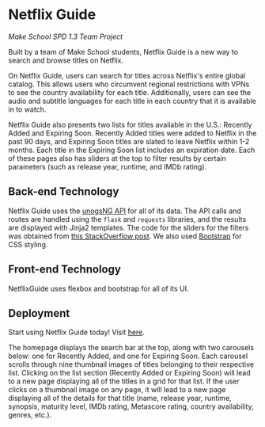 # Netflix Guide
<i>Make School SPD 1.3 Team Project</i>

Built by a team of Make School students, Netflix Guide is a new way to search and browse titles on Netflix. 

On Netflix Guide, users can search for titles across Netflix's entire global catalog. This allows users who circumvent regional restrictions with VPNs to see the country availability for each title. Additionally, users can see the audio and subtitle languages for each title in each country that it is available in to watch. 

Netflix Guide also presents two lists for titles available in the U.S.: Recently Added and Expiring Soon. Recently Added titles were added to Netflix in the past 90 days, and Expiring Soon titles are slated to leave Netflix within 1-2 months. Each title in the Expiring Soon list includes an expiration date. Each of these pages also has sliders at the top to filter results by certain parameters (such as release year, runtime, and IMDb rating). 

## Back-end Technology

Netflix Guide uses the [unogsNG API](https://rapidapi.com/unogs/api/unogsng) for all of its data. The API calls and routes are handled using the `flask` and `requests` libraries, and the results are displayed with Jinja2 templates. The code for the sliders for the filters was obtained from [this StackOverflow post](https://stackoverflow.com/questions/4753946/html5-slider-with-two-inputs-possible/64612997#64612997). We also used [Bootstrap](https://getbootstrap.com/docs/4.6/getting-started/introduction/) for CSS styling.

## Front-end Technology

NetflixGuide uses flexbox and bootstrap for all of its UI.  

## Deployment

Start using Netflix Guide today! Visit [here](https://wcc-netflix-guide.herokuapp.com).

The homepage displays the search bar at the top, along with two carousels below: one for Recently Added, and one for Expiring Soon. Each carousel scrolls through nine thumbnail images of titles belonging to their respective list. Clicking on the list section (Recently Added or Expiring Soon) will lead to a new page displaying all of the titles in a grid for that list. If the user clicks on a thumbnail image on any page, it will lead to a new page displaying all of the details for that title (name, release year, runtime, synopsis, maturity level, IMDb rating, Metascore rating, country availability, genres, etc.). 
